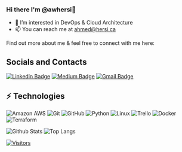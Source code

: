 ### Hi there I'm @awhersi👋

- 👀 I’m interested in DevOps & Cloud Architecture 
- 📫 You can reach me at ahmed@hersi.ca

<!-- Introduce yourself and give a brief introduction about yourself here.  Also include what tech you're interested in and what you are currently learning -->

Find out more about me & feel free to connect with me here:

<!-- Replace the fields below with the information requested. Remember to remove the encapsulating <> characters. For spaces in names, use %20 (e.g. Broadus%20Palmer) -->
## Socials and Contacts
[![Linkedin Badge](https://img.shields.io/badge/-Ahmed%20Hersi-blue?style=flat-square&logo=Linkedin&logoColor=white&link=https://www.linkedin.com/mwlite/in/ahmed-hersi-162840230)](https://www.linkedin.com/mwlite/in/ahmed-hersi-162840230)
[![Medium Badge](https://img.shields.io/badge/Ahmed%20Hersi-12100E?style=flat-square&logo=medium&logoColor=white&link=https://www.linkedin.com/newsletters/level-up-in-tech-6746961814677987328/)](https://www.linkedin.com/newsletters/level-up-in-tech-6746961814677987328/)
[![Gmail Badge](https://img.shields.io/badge/-ahmeds@hersi.ca-c14438?style=flat-square&logo=Gmail&logoColor=white&link=mailto:ahmeds@hersi.ca)](mailto:ahmeds@hersi.ca)

## ⚡ Technologies

<!-- Check out the Badges folder for more badges -->

![Amazon AWS](https://img.shields.io/badge/Amazon%20AWS-232F3E?style=flat-square&logo=amazon-aws)
![Git](https://img.shields.io/badge/-Git-black?style=flat-square&logo=git)
![GitHub](https://img.shields.io/badge/-GitHub-181717?style=flat-square&logo=github)
![Python](https://img.shields.io/badge/-Python-black?style=flat-square&logo=Python)
![Linux](https://img.shields.io/badge/Linux-FCC624?style=flat-square&logo=linux&logoColor=black)
![Trello](https://img.shields.io/badge/Trello-%23026AA7.svg?style=flat-square&logo=Trello&logoColor=white)
![Docker](https://img.shields.io/badge/docker-%230db7ed.svg?style=for-the-badge&logo=docker&logoColor=white)
![Terraform](https://img.shields.io/badge/terraform-%235835CC.svg?style=for-the-badge&logo=terraform&logoColor=white)

<!-- Replace the fields below with the information requested. Remember to remove the encapsulating <> characters. -->

![Github Stats](https://github-readme-stats.vercel.app/api?username=awhersi&count_private=true&show_icons=true&include_all_commits=true)
![Top Langs](https://github-readme-stats.vercel.app/api/top-langs/?username=awhersi&hide=TeX&layout=compact)


[![Visitors](https://api.visitorbadge.io/api/visitors?path=LevelUpInTech%2FLevelUpInTech&label=VISITORS&countColor=%23263759)](https://visitorbadge.io/status?path=LevelUpInTech%2FLevelUpInTech)
